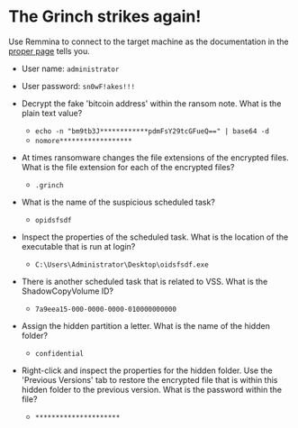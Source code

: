 # The Grinch strikes again!

Use Remmina to connect to the target machine as the documentation in the [proper page](https://tryhackme.com/room/adventofcyber2) tells you.

  - User name: `administrator`
  - User password: `sn0wF!akes!!!`


- Decrypt the fake 'bitcoin address' within the ransom note. What is the plain text value?

	- `echo -n "bm9tb3J************pdmFsY29tcGFueQ==" | base64 -d`
	- `nomore******************`

- At times ransomware changes the file extensions of the encrypted files. What is the file extension for each of the encrypted files?

	- `.grinch`

- What is the name of the suspicious scheduled task?

	- `opidsfsdf`

- Inspect the properties of the scheduled task. What is the location of the executable that is run at login?

	- `C:\Users\Administrator\Desktop\oidsfsdf.exe`

- There is another scheduled task that is related to VSS. What is the ShadowCopyVolume ID?

	- `7a9eea15-000-0000-0000-010000000000`

- Assign the hidden partition a letter. What is the name of the hidden folder?

	- `confidential`

- Right-click and inspect the properties for the hidden folder. Use the 'Previous Versions' tab to restore the encrypted file that is within this hidden folder to the previous version. What is the password within the file?

	- `*********************`
